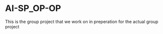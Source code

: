 # AI-SP_OP-OP
This is the group project that we work on in preperation for the actual group project
